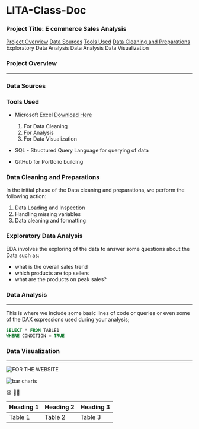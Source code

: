 # LITA-Class-Doc

### Project Title: E commerce Sales Analysis

[Project Overview](#project-overview)
[Data Sources](#data-sources)
[Tools Used](#tools-used)
[Data Cleaning and Preparations](#data-cleaning-and-preparations)
Exploratory Data Analysis
Data Analysis
Data Visualization

### Project Overview
---
### Data Sources
### Tools Used
- Microsoft Excel [Download Here](https://www.microsoft.com)
    1. For Data Cleaning
    2. For Analysis
    3. For Data Visualization
  
- SQL - Structured Query Language for querying of data
- GitHub for Portfolio building

### Data Cleaning and Preparations
In the initial phase of the Data cleaning and preparations, we perform the following action:
1. Data Loading and Inspection
2. Handling missing variables
3. Data cleaning and formatting

### Exploratory Data Analysis
EDA involves the exploring of the data to answer some questions about the Data such as:
- what is the overall sales trend
- which products are top sellers
- what are the products on peak sales?

### Data Analysis
---
This is where we include some basic lines of code or queries or even some of the DAX expressions used during your analysis;

```SQL
SELECT * FROM TABLE1
WHERE CONDITION = TRUE
```
### Data Visualization
---
![FOR THE WEBSITE](https://github.com/user-attachments/assets/f8455438-e991-4dda-859f-b3a9648f05b4)


![bar charts](https://github.com/user-attachments/assets/a2de7a78-b183-4b12-b615-367340c0d05c) 

😆
👯‍♀️

|Heading 1|Heading 2| Heading 3|
|---------|---------|----------|
|Table 1|Table 2| Table 3|
